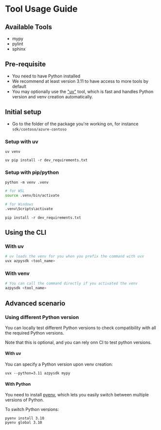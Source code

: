 # Tool Usage Guide

## Available Tools

- mypy
- pylint
- sphinx

## Pre-requisite

- You need to have Python installed
- We recommend at least version 3.11 to have access to more tools by default
- You may optionally use the ["uv"](https://docs.astral.sh/uv/) tool, which is fast and handles Python version and venv creation automatically.

## Initial setup

- Go to the folder of the package you're working on, for instance `sdk/contoso/azure-contoso`

### Setup with uv

`uv venv`

`uv pip install -r dev_requirements.txt`

### Setup with pip/python

`python -m venv .venv`

```bash
# for WSL
source .venv/bin/activate 

# for Windows
.venv\Scripts\activate 
```

`pip install -r dev_requirements.txt`

## Using the CLI

### With uv

```bash
# uv loads the venv for you when you prefix the command with uvx
uvx azpysdk <tool_name>
```

### With venv

```bash
# You can call the command directly if you activated the venv
azpysdk <tool_name>
```

## Advanced scenario

### Using different Python version

You can locally test different Python versions to check compatibility with all the required Python versions.

Note that this is optional, and you can rely onn CI to test python versions.

#### With uv

You can specify a Python version upon venv creation:

`uvx --python=3.11 azpysdk mypy`

#### With Python

You need to install [pyenv](https://github.com/pyenv/pyenv?tab=readme-ov-file#installation), which lets you easily switch between multiple versions of Python.

To switch Python versions:
```
pyenv install 3.10
pyenv global 3.10
```